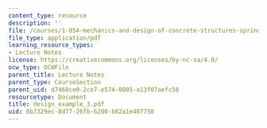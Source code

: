 ```yaml
---
content_type: resource
description: ''
file: /courses/1-054-mechanics-and-design-of-concrete-structures-spring-2004/0b7329ec8d7726fb6200b82a1e407750_design_example_3.pdf
file_type: application/pdf
learning_resource_types:
- Lecture Notes
license: https://creativecommons.org/licenses/by-nc-sa/4.0/
ocw_type: OCWFile
parent_title: Lecture Notes
parent_type: CourseSection
parent_uid: d7468ce0-2ce7-e574-0805-a13f07aefc56
resourcetype: Document
title: design_example_3.pdf
uid: 0b7329ec-8d77-26fb-6200-b82a1e407750
---
```


